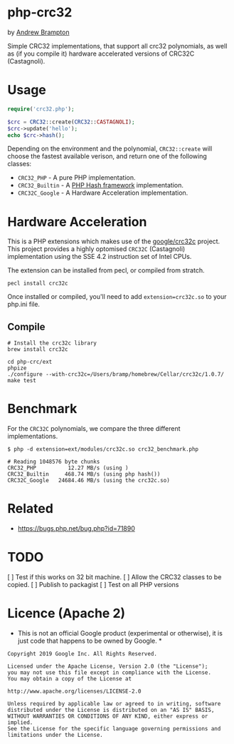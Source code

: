 # php-crc32

by [Andrew Brampton](https://bramp.net)

Simple CRC32 implementations, that support all crc32 polynomials, as 
well as (if you compile it) hardware accelerated versions of CRC32C (Castagnoli).

# Usage

```php
require('crc32.php');

$crc = CRC32::create(CRC32::CASTAGNOLI);
$crc->update('hello');
echo $crc->hash();
```

Depending on the environment and the polynomial, `CRC32::create` will choose the fastest available verison, and return one of the following classes:

* `CRC32_PHP` - A pure PHP implementation.
* `CRC32_Builtin` - A [PHP Hash framework](http://php.net/manual/en/book.hash.php) implementation.
* `CRC32C_Google` - A Hardware Acceleration implementation.

# Hardware Acceleration

This is a PHP extensions which makes use of the [google/crc32c](https://github.com/google/crc32c) project. This project provides a highly optomised `CRC32C` (Castagnoli) implementation using the SSE 4.2 instruction set of Intel CPUs.

The extension can be installed from pecl, or compiled from stratch.

```shell
pecl install crc32c
```

Once installed or compiled, you'll need to add `extension=crc32c.so` to your php.ini file.

## Compile
```shell
# Install the crc32c library
brew install crc32c

cd php-crc/ext
phpize
./configure --with-crc32c=/Users/bramp/homebrew/Cellar/crc32c/1.0.7/
make test
```

# Benchmark

For the `CRC32C` polynomials, we compare the three different implementations.

```shell
$ php -d extension=ext/modules/crc32c.so crc32_benchmark.php

# Reading 1048576 byte chunks
CRC32_PHP          12.27 MB/s (using )
CRC32_Builtin     468.74 MB/s (using php hash())
CRC32C_Google   24684.46 MB/s (using the crc32c.so)
```

# Related

* https://bugs.php.net/bug.php?id=71890

# TODO

[ ] Test if this works on 32 bit machine.
[ ] Allow the CRC32 classes to be copied.
[ ] Publish to packagist
[ ] Test on all PHP versions


# Licence (Apache 2)

* This is not an official Google product (experimental or otherwise), it is just code that happens to be owned by Google. *

```
Copyright 2019 Google Inc. All Rights Reserved.

Licensed under the Apache License, Version 2.0 (the "License");
you may not use this file except in compliance with the License.
You may obtain a copy of the License at

http://www.apache.org/licenses/LICENSE-2.0

Unless required by applicable law or agreed to in writing, software
distributed under the License is distributed on an "AS IS" BASIS,
WITHOUT WARRANTIES OR CONDITIONS OF ANY KIND, either express or implied.
See the License for the specific language governing permissions and
limitations under the License.
```